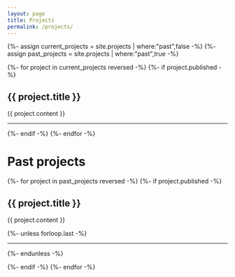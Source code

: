 ```yaml
---
layout: page
title: Projects
permalink: /projects/
---
```


{%- assign current_projects = site.projects | where:"past",false -%}
{%- assign past_projects = site.projects | where:"past",true -%}

{%- for project in current_projects reversed -%}
{%- if project.published -%}
   <section class="project">
    <h2>{{ project.title }}</h2>
      <!--<p><i>with {{ project.collaborators }}.</i></p>-->
      <p>{{ project.content }}</p>
  </section>

  <hr>

{%- endif  -%}
{%- endfor -%}


<h1>Past projects</h1>

{%- for project in past_projects reversed -%}
{%- if project.published -%}
   <section class="project">
    <h2>{{ project.title }}</h2>
      <!--<p><i>with {{ project.collaborators }}.</i></p>-->
      <p>{{ project.content }}</p>
  </section>

{%- unless forloop.last -%}
  <hr>
{%- endunless -%}

{%- endif  -%}
{%- endfor -%}
